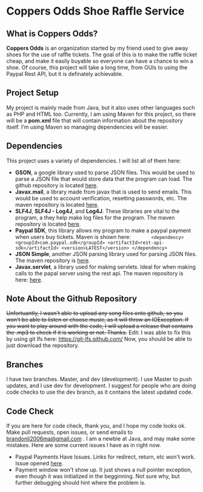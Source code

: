# Coppers Odds Shoe Raffle Service

## What is Coppers Odds?

**Coppers Odds** is an organization started by my friend used to give away shoes for the use of raffle tickets. The goal of this is to make the raffle ticket cheap, and make it easily buyable so everyone can have a chance to win a shoe. Of course, this project will take a long time, from GUIs to using the Paypal Rest API, but it is definately achievable.

## Project Setup

My project is mainly made from Java, but it also uses other languages such as PHP and HTML too. Currently, I am using Maven for this project, so there will be a **pom.xml** file that will contain information about the repository itself. I'm using Maven so managing dependencies will be easier.

## Dependencies 

This project uses a variety of dependencies. I will list all of them here:

 - **GSON**, a google library used to parse JSON files. This would be used to parse a JSON file that would store data that the program can load. The github repository is located [here](https://github.com/google/gson).
 - **Javax.mail**, a library made from javax that is used to send emails. This would be used to account verification, resetting passwords, etc. The maven repository is located [here](https://mvnrepository.com/artifact/javax.mail/mail).
 - **SLF4J**, **SLF4J - Log4J**, and **Log4J**. These libraries are vital to the program, a they help make log files for the program. The maven repository is located [here](https://mvnrepository.com/artifact/org.apache.logging.log4j/log4j).
 - **Paypal SDK**, this library allows my program to make a paypal payment when users buy tickets. Maven is shown here: 
`		<dependency>
			<groupId>com.paypal.sdk</groupId>
			<artifactId>rest-api-sdk</artifactId>
			<version>LATEST</version>
		</dependency>`
 - **JSON Simple**, another JSON parsing library used for parsing JSON files. The maven repository is [here](https://mvnrepository.com/artifact/com.googlecode.json-simple/json-simple).
 - **Javax.servlet**, a library used for making servlets. Ideal for when making calls to the papal server using the rest api. The maven repository is here: [here](https://mvnrepository.com/artifact/javax.servlet/servlet-api).

## Note About the Github Repository

~~Unfortuantly, I wasn't able to upload any song files onto github, so you won't be able to listen or choose music, as it will throw an IOException. If you want to play around with the code, I will upload a release that contains the .mp3 to check if it is working or not. Thanks.~~ Edit: I was able to fix this by using git lfs here: https://git-lfs.github.com/ Now, you should be able to just download the repository. 

## Branches

I have two branches. Master, and dev (development). I use Master to push updates, and I use dev for development. I suggest for people who are doing code checks to use the dev branch, as it contains the latest updated code.

## Code Check

If you are here for code check, thank you, and I hope my code looks ok. Make pull requests, open issues, or send emails to brandonli2006ma@gmail.com  . I am a newbie at Java, and may make some mistakes. Here are some current issues I have as in right now.

- Paypal Payments Have Issues. Links for redirect, return, etc won't work. Issue opened [here](https://github.com/paypal/PayPal-Java-SDK/issues/387).
- Payment window won't show up. It just shows a null pointer exception, even though it was initialized in the begginning. Not sure why, but further debugging should hint where the problem is.
